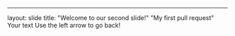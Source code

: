 ---

layout: slide
title: "Welcome to our second slide!"
"My first pull request"
Your text
Use the left arrow to go back!
